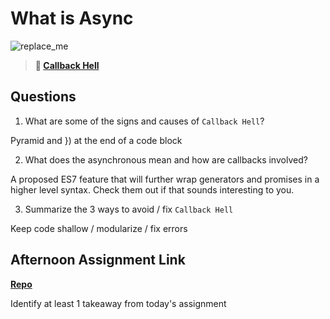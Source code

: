 # What is Async

![replace_me](https://codeworks.blob.core.windows.net/public/assets/img/illustrations/placeholder.svg)

> **📖 [Callback Hell](https://codeworksacademy.com/fs-student-guide/resources/wk4/01-Callbacks)**

## Questions

1. What are some of the signs and causes of `Callback Hell`?

Pyramid and }) at the end of a code block

2. What does the asynchronous mean and how are callbacks involved?

A proposed ES7 feature that will further wrap generators and promises in a higher level syntax. Check them out if that sounds interesting to you.

3. Summarize the 3 ways to avoid / fix `Callback Hell`

Keep code shallow / modularize / fix errors

## Afternoon Assignment Link

**[Repo](https://github.com/ryanmera3/<ASSIGNMENT_REPO>)**

Identify at least 1 takeaway from today's assignment
